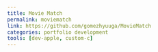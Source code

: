 ```yaml
---
title: Movie Match
permalink: moviematch
link: https://github.com/gomezhyuuga/MovieMatch
categories: portfolio development
tools: [dev-apple, custom-c]
---
```

